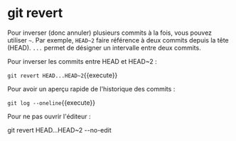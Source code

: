 # git revert

Pour inverser (donc annuler) plusieurs commits à la fois, vous pouvez utiliser `~`. Par exemple, `HEAD~2` faire référence à deux commits depuis la tête (HEAD). `...` permet de désigner un intervalle entre deux commits.

Pour inverser les commits entre HEAD et HEAD~2 :

`git revert HEAD...HEAD~2`{{execute}}

Pour avoir un aperçu rapide de l'historique des commits :

`git log --oneline`{{execute}}

Pour ne pas ouvrir l'éditeur :

git revert HEAD...HEAD~2 --no-edit
